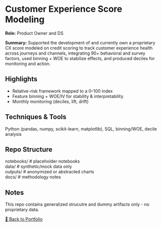 # Customer Experience Score Modeling  

**Role:** Product Owner and DS  

**Summary:** Supported the development of and currently own a proprietary CX score modeled on credit scoring to track customer experience health across journeys and channels, integrating 90+ behavioral and survey factors, used binning + WOE to stabilize effects, and produced deciles for monitoring and action.  

## Highlights
- Relative-risk framework mapped to a 0–100 index  
- Feature binning + WOE/IV for stability & interpretability  
- Monthly monitoring (deciles, lift, drift)  

## Techniques & Tools
Python (pandas, numpy, scikit-learn, matplotlib), SQL, binning/WOE, decile analysis

## Repo Structure 
notebooks/ # placeholder notebooks  
data/ # synthetic/mock data only  
outputs/ # anonymized or abstracted charts  
docs/ # methodology notes  

## Notes
This repo contains generalized strucutre and dummy artifacts only - no proprietary data.  

[🔗 Back to Portfolio](https://qugraham.github.io)
